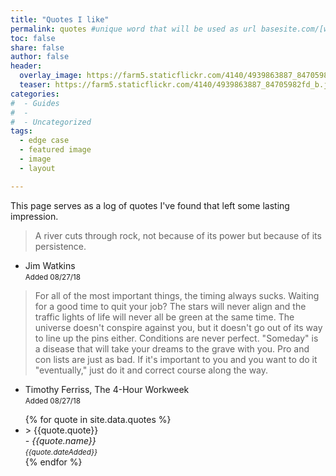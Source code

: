 ```yaml
---
title: "Quotes I like"
permalink: quotes #unique word that will be used as url basesite.com/[word]
toc: false
share: false
author: false
header:
  overlay_image: https://farm5.staticflickr.com/4140/4939863887_84705982fd_b.jpg
  teaser: https://farm5.staticflickr.com/4140/4939863887_84705982fd_b.jpg
categories:
#  - Guides
#  -
#  - Uncategorized
tags:
  - edge case
  - featured image
  - image
  - layout

---
```

This page serves as a log of quotes I've found that left some lasting impression.


> A river cuts through rock, not because of its power but because of its persistence.
><br> <cite>
- Jim Watkins
<br><small>Added 08/27/18</small>
</cite>

>For all of the most important things, the timing always sucks. Waiting for a good time to quit your job? The stars will never align and the traffic lights of life will never all be green at the same time. The universe doesn't conspire against you, but it doesn't go out of its way to line up the pins either. Conditions are never perfect. "Someday" is a disease that will take your dreams to the grave with you. Pro and con lists are just as bad. If it's important to you and you want to do it "eventually," just do it and correct course along the way.
><br> <cite>
- Timothy Ferriss, The 4-Hour Workweek
<br><small>Added 08/27/18</small>
</cite>


<ul>
{% for quote in site.data.quotes %}
  <li>
    > {{quote.quote}}
    <br> <cite>
    - {{quote.name}}
    <br><small>{{quote.dateAdded}}</small>
    </cite>
  </li>
{% endfor %}
</ul>
